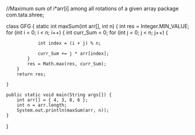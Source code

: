 //Maximum sum of i*arr[i] among all rotations of a given array
package com.tata.shree;

class GFG {
	static int maxSum(int arr[], int n) {
		int res = Integer.MIN_VALUE;
		for (int i = 0; i < n; i++) {
			int curr_Sum = 0;
			for (int j = 0; j < n; j++) {

				int index = (i + j) % n;

				curr_Sum += j * arr[index];
			}
			res = Math.max(res, curr_Sum);
		}
		return res;

	}

	public static void main(String args[]) {
		int arr[] = { 4, 3, 8, 6 };
		int n = arr.length;
		System.out.println(maxSum(arr, n));
	}

}
